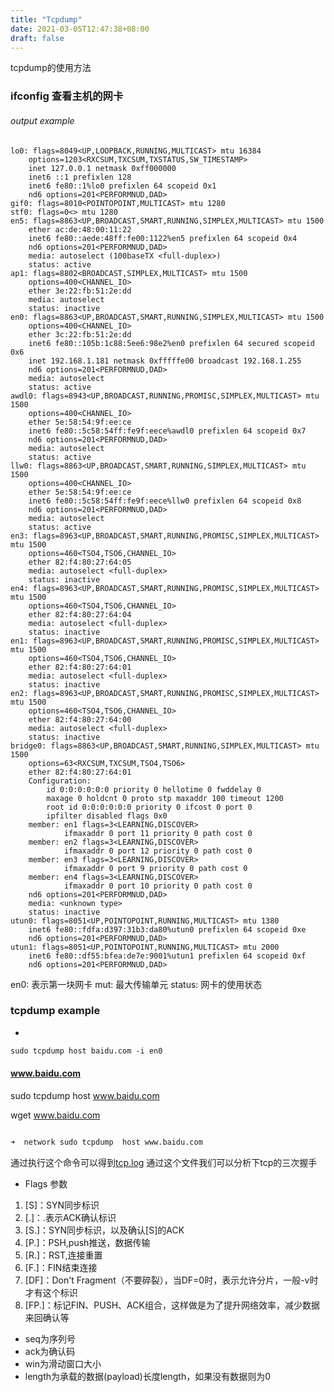 ```yaml
---
title: "Tcpdump"
date: 2021-03-05T12:47:38+08:00
draft: false
---
```

tcpdump的使用方法

### ifconfig 查看主机的网卡
###### output example 

```text
lo0: flags=8049<UP,LOOPBACK,RUNNING,MULTICAST> mtu 16384
	options=1203<RXCSUM,TXCSUM,TXSTATUS,SW_TIMESTAMP>
	inet 127.0.0.1 netmask 0xff000000
	inet6 ::1 prefixlen 128
	inet6 fe80::1%lo0 prefixlen 64 scopeid 0x1
	nd6 options=201<PERFORMNUD,DAD>
gif0: flags=8010<POINTOPOINT,MULTICAST> mtu 1280
stf0: flags=0<> mtu 1280
en5: flags=8863<UP,BROADCAST,SMART,RUNNING,SIMPLEX,MULTICAST> mtu 1500
	ether ac:de:48:00:11:22
	inet6 fe80::aede:48ff:fe00:1122%en5 prefixlen 64 scopeid 0x4
	nd6 options=201<PERFORMNUD,DAD>
	media: autoselect (100baseTX <full-duplex>)
	status: active
ap1: flags=8802<BROADCAST,SIMPLEX,MULTICAST> mtu 1500
	options=400<CHANNEL_IO>
	ether 3e:22:fb:51:2e:dd
	media: autoselect
	status: inactive
en0: flags=8863<UP,BROADCAST,SMART,RUNNING,SIMPLEX,MULTICAST> mtu 1500
	options=400<CHANNEL_IO>
	ether 3c:22:fb:51:2e:dd
	inet6 fe80::105b:1c88:5ee6:98e2%en0 prefixlen 64 secured scopeid 0x6
	inet 192.168.1.181 netmask 0xfffffe00 broadcast 192.168.1.255
	nd6 options=201<PERFORMNUD,DAD>
	media: autoselect
	status: active
awdl0: flags=8943<UP,BROADCAST,RUNNING,PROMISC,SIMPLEX,MULTICAST> mtu 1500
	options=400<CHANNEL_IO>
	ether 5e:58:54:9f:ee:ce
	inet6 fe80::5c58:54ff:fe9f:eece%awdl0 prefixlen 64 scopeid 0x7
	nd6 options=201<PERFORMNUD,DAD>
	media: autoselect
	status: active
llw0: flags=8863<UP,BROADCAST,SMART,RUNNING,SIMPLEX,MULTICAST> mtu 1500
	options=400<CHANNEL_IO>
	ether 5e:58:54:9f:ee:ce
	inet6 fe80::5c58:54ff:fe9f:eece%llw0 prefixlen 64 scopeid 0x8
	nd6 options=201<PERFORMNUD,DAD>
	media: autoselect
	status: active
en3: flags=8963<UP,BROADCAST,SMART,RUNNING,PROMISC,SIMPLEX,MULTICAST> mtu 1500
	options=460<TSO4,TSO6,CHANNEL_IO>
	ether 82:f4:80:27:64:05
	media: autoselect <full-duplex>
	status: inactive
en4: flags=8963<UP,BROADCAST,SMART,RUNNING,PROMISC,SIMPLEX,MULTICAST> mtu 1500
	options=460<TSO4,TSO6,CHANNEL_IO>
	ether 82:f4:80:27:64:04
	media: autoselect <full-duplex>
	status: inactive
en1: flags=8963<UP,BROADCAST,SMART,RUNNING,PROMISC,SIMPLEX,MULTICAST> mtu 1500
	options=460<TSO4,TSO6,CHANNEL_IO>
	ether 82:f4:80:27:64:01
	media: autoselect <full-duplex>
	status: inactive
en2: flags=8963<UP,BROADCAST,SMART,RUNNING,PROMISC,SIMPLEX,MULTICAST> mtu 1500
	options=460<TSO4,TSO6,CHANNEL_IO>
	ether 82:f4:80:27:64:00
	media: autoselect <full-duplex>
	status: inactive
bridge0: flags=8863<UP,BROADCAST,SMART,RUNNING,SIMPLEX,MULTICAST> mtu 1500
	options=63<RXCSUM,TXCSUM,TSO4,TSO6>
	ether 82:f4:80:27:64:01
	Configuration:
		id 0:0:0:0:0:0 priority 0 hellotime 0 fwddelay 0
		maxage 0 holdcnt 0 proto stp maxaddr 100 timeout 1200
		root id 0:0:0:0:0:0 priority 0 ifcost 0 port 0
		ipfilter disabled flags 0x0
	member: en1 flags=3<LEARNING,DISCOVER>
	        ifmaxaddr 0 port 11 priority 0 path cost 0
	member: en2 flags=3<LEARNING,DISCOVER>
	        ifmaxaddr 0 port 12 priority 0 path cost 0
	member: en3 flags=3<LEARNING,DISCOVER>
	        ifmaxaddr 0 port 9 priority 0 path cost 0
	member: en4 flags=3<LEARNING,DISCOVER>
	        ifmaxaddr 0 port 10 priority 0 path cost 0
	nd6 options=201<PERFORMNUD,DAD>
	media: <unknown type>
	status: inactive
utun0: flags=8051<UP,POINTOPOINT,RUNNING,MULTICAST> mtu 1380
	inet6 fe80::fdfa:d397:31b3:da80%utun0 prefixlen 64 scopeid 0xe
	nd6 options=201<PERFORMNUD,DAD>
utun1: flags=8051<UP,POINTOPOINT,RUNNING,MULTICAST> mtu 2000
	inet6 fe80::df55:bfea:de7e:9001%utun1 prefixlen 64 scopeid 0xf
	nd6 options=201<PERFORMNUD,DAD>

```
en0: 表示第一块网卡
mut: 最大传输单元
status: 网卡的使用状态

### tcpdump example
-
 ```txt
sudo tcpdump host baidu.com -i en0
```

#### www.baidu.com 

sudo tcpdump host www.baidu.com

wget www.baidu.com

```txt

➜  network sudo tcpdump  host www.baidu.com
```
通过执行这个命令可以得到[tcp.log](https://github.com/dtest11/dtest11.github.io/blob/master/playground/network/tcp.log#L1)
通过这个文件我们可以分析下tcp的三次握手
- Flags 参数
1. [S]：SYN同步标识
2. [.]：.表示ACK确认标识
3. [S.]：SYN同步标识，以及确认[S]的ACK
4. [P.]：PSH,push推送，数据传输
5. [R.]：RST,连接重置
6. [F.]：FIN结束连接
7. [DF]：Don't Fragment（不要碎裂），当DF=0时，表示允许分片，一般-v时才有这个标识
8. [FP.]：标记FIN、PUSH、ACK组合，这样做是为了提升网络效率，减少数据来回确认等

- seq为序列号
- ack为确认码
- win为滑动窗口大小
- length为承载的数据(payload)长度length，如果没有数据则为0

